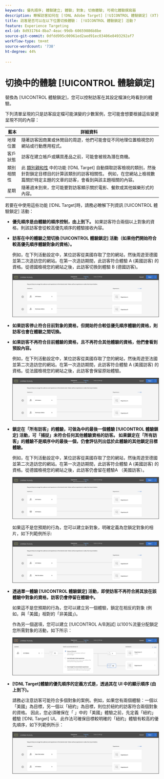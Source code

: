 ```yaml
---
keywords: 優先順序; 體驗建立; 體驗; 對象; 切換體驗; 可視化體驗撰寫器
description: 瞭解訪客如何在 [!DNL Adobe Target] [!UICONTROL 體驗鎖定] (XT)活動。
title: 訪客是否可以在以下位置切換體驗： [!UICONTROL 體驗鎖定] 活動？
feature: Experience Targeting
exl-id: 8d931764-8ba7-4eac-99db-60659086b8be
source-git-commit: 0dfdd995c00961ed2aed91ec03406e8493292af7
workflow-type: tm+mt
source-wordcount: '738'
ht-degree: 44%

---
```


# 切換中的體驗 [!UICONTROL 體驗鎖定]

替換為 [!UICONTROL 體驗鎖定]，您可以控制訪客在其設定檔演化時看到的體驗。

下列清單呈現的只是訪客設定檔可能演變的少數案例，您可能會想要根據這些變更呈現不同的內容：

| 藍本 | 詳細資料 |
|--- |--- |
| 地理位置 | 隨著訪客因商業或休閒目的周遊，他們可能會從不同地理位置檢視您的網站或行動應用程式。 |
| 客戶狀態 | 訪客在建立帳戶或購買產品之前，可能會被視為潛在商機。 |
| 類別相關性 | 此 [類別親和性](/help/main/c-target/c-visitor-profile/category-affinity.md) 中的功能 [!DNL Target] 自動擷取訪客檢視的類別，然後針對鎖定目標目的計算該類別的訪客相關性。 例如，在您網站上檢視數篇關於特定主題的文章的訪客，會看到與該主題相關的內容。 |
| 星期 | 隨著週末到來，您可能要對訪客顯示關於電影、餐飲或其他娛樂形式的內容。 |

若要在中使用這些功能 [!DNL Target]時，請務必瞭解下列資訊 [!UICONTROL 體驗鎖定] 活動：

* **優先順序是由體驗的順序控制，由上到下。** 如果訪客符合兩個以上對象的資格，則該訪客會從較高優先順序的體驗接收內容。
* **訪客在中的體驗之間切換 [!UICONTROL 體驗鎖定] 活動（如果他們開始符合較高優先順序體驗對象的資格）。**

  例如，在下列活動設定中，某位訪客從美國存取了您的網站，然後周遊至德國並第二次造訪您的網站。在第一次造訪期間，此訪客符合體驗 A (美國訪客) 的資格。從德國檢視您的網站之後，此訪客切換到體驗 B (德國訪客)。

  ![優先順序美國 > 德國](/help/main/c-activities/t-experience-target/t-xt-create/assets/xt_priority_us_germany-new.png)

* **如果訪客停止符合目前對象的資格，但開始符合較低優先順序體驗的資格，則訪客也會在體驗之間切換。**
* **如果訪客不再符合目前體驗的資格，且不再符合其他體驗的資格，他們會看到預設內容。**

  例如，在下列活動設定中，某位訪客從美國存取了您的網站，然後周遊至法國並第二次造訪您的網站。在第一次造訪期間，此訪客符合體驗 A (美國訪客) 的資格。從法國檢視您的網站之後，此訪客會保留原始體驗。

  ![優先順序美國 > 德國](/help/main/c-activities/t-experience-target/t-xt-create/assets/xt_priority_us_germany-new.png)

* **鎖定在「所有訪客」的體驗，可做為中的最後一個體驗 [!UICONTROL 體驗鎖定] 活動，可「捕捉」未符合任何其他體驗資格的訪客。 如果鎖定在「所有訪客」的體驗不是順序中的最後一個，仍會評估列出低於此體驗的其他鎖定目標體驗。**

  例如，在下列活動設定中，某位訪客從美國存取了您的網站，然後周遊至德國並第二次造訪您的網站。在第一次造訪期間，此訪客符合體驗 A (美國訪客) 的資格。從德國檢視您的網站之後，此訪客仍會留在體驗A （美國訪客）。

  ![優先順序美國 > 所有訪客](/help/main/c-activities/t-experience-target/t-xt-create/assets/xt_priority_us_all_visitors-new.png)

  如果這不是您預期的行為，您可以建立新對象，明確定義為您鎖定對象的相片，如下列範例所示:

  ![優先順序美國 > 非美國](/help/main/c-activities/t-experience-target/t-xt-create/assets/xt_priority_us_not_us-new.png)

* **透過單一體驗 [!UICONTROL 體驗鎖定] 活動，即使訪客不再符合將其放在該體驗中對象的資格，訪客仍會停留在體驗中。**

  如果這不是您預期的行為，您可以建立另一個體驗，鎖定在相反的對象 (例如，與「美國」相對的「非美國」)。

  作為另一個選項，您可以建立 [!UICONTROL A/B測試] 以100%流量分配鎖定您所需對象的活動，如下所示：

  ![優先順序一體驗](/help/main/c-activities/t-experience-target/t-xt-create/assets/xt_priority_one_experience-new.png)

* **[!DNL Target]體驗的優先順序的定義方式是，透過其在 UI 中的顯示順序 (由上到下)。**

  請務必注意訪客可能符合多個對象的案例。例如，如果您有兩個體驗：一個以「美國」為目標，另一個以「紐約」為目標，則位於紐約的訪客符合兩個對象的資格。 因此，您必須確保在「 」中的「美國」體驗之前，先定義「紐約」體驗 [!DNL Target] UI。 此作法可確保目標較明確的「紐約」體驗有較高的優先順序，如下列範例所示：

  ![優先順序紐約 > 美國](/help/main/c-activities/t-experience-target/t-xt-create/assets/xt_priority_ny_us-new.png)
